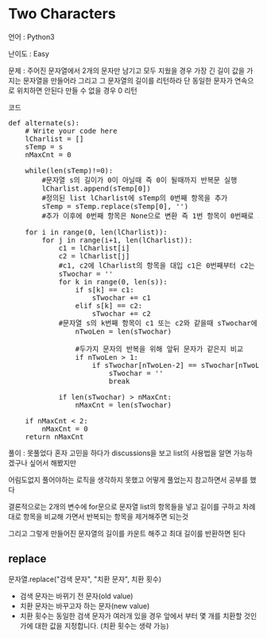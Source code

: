 Two Characters
=======

언어 : Python3

난이도 : Easy

문제 : 주어진 문자열에서 2개의 문자만 남기고 모두 지웠을 경우 가장 긴 길이 값을 가지는 문자열을 만들어라 그리고 그 문자열의 길이를 리턴하라
단 동일한 문자가 연속으로 위치하면 안된다 만들 수 없을 경우 0 리턴

코드
<pre></code>def alternate(s):
    # Write your code here
    lCharlist = []
    sTemp = s
    nMaxCnt = 0
    
    while(len(sTemp)!=0):
        #문자열 s의 길이가 0이 아닐때 즉 0이 될때까지 반복문 실행
        lCharlist.append(sTemp[0])
        #정의된 list lCharlist에 sTemp의 0번째 항목을 추가
        sTemp = sTemp.replace(sTemp[0], '')
        #추가 이후에 0번째 항목은 None으로 변환 즉 1번 항목이 0번째로 가고 길이는 하나씩 감소
    
    for i in range(0, len(lCharlist)):
        for j in range(i+1, len(lCharlist)):
            c1 = lCharlist[i]
            c2 = lCharlist[j]
            #c1, c2에 lCharlist의 항목을 대입 c1은 0번째부터 c2는 1번째부터
            sTwochar = ''
            for k in range(0, len(s)):
                if s[k] == c1:
                    sTwochar += c1
                elif s[k] == c2:
                    sTwochar += c2
            #문자열 s의 k번째 항목이 c1 또는 c2와 같을때 sTwochar에 추가
                nTwoLen = len(sTwochar)
                
                #두가지 문자의 반복을 위해 앞뒤 문자가 같은지 비교
                if nTwoLen > 1:
                    if sTwochar[nTwoLen-2] == sTwochar[nTwoLen-1]:
                        sTwochar = ''
                        break
                    
            if len(sTwochar) > nMaxCnt:
                nMaxCnt = len(sTwochar)
            
    if nMaxCnt < 2:
        nMaxCnt = 0
    return nMaxCnt</code></pre>
    
풀이 : 못풀었다 혼자 고민을 하다가 discussions을 보고 list의 사용법을 알면 가능하겠구나 싶어서 해봤지만 

어림도없지 풀어야하는 로직을 생각하지 못했고 어떻게 풀었는지 참고하면서 공부를 했다

결론적으로는 2개의 변수에 for문으로 문자열 list의 항목들을 넣고 길이를 구하고 차례대로 항목을 비교해 가면서 반복되는 항목을 제거해주면 되는것

그리고 그렇게 만들어진 문자열의 길이를 카운트 해주고 최대 길이를 반환하면 된다


replace
--------
문자열.replace("검색 문자", "치환 문자", 치환 횟수)
- 검색 문자는 바뀌기 전 문자(old value)
- 치환 문자는 바꾸고자 하는 문자(new value)
- 치환 횟수는 동일한 검색 문자가 여러개 있을 경우 앞에서 부터 몇 개를 치환할 것인가에 대한 값을 지정합니다.  (치환 횟수는 생략 가능)
